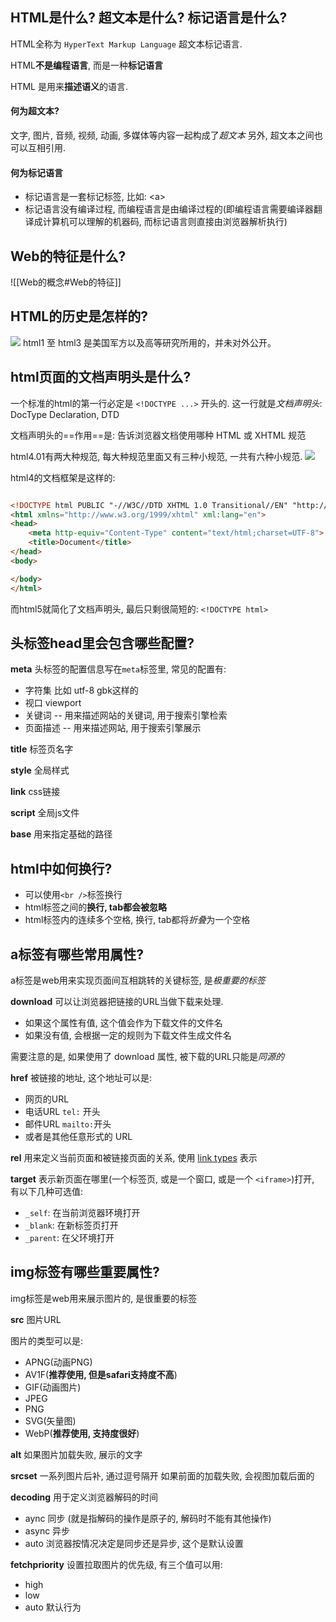 ## HTML是什么? 超文本是什么? 标记语言是什么?
HTML全称为 `HyperText Markup Language` 超文本标记语言.

HTML**不是编程语言**, 而是一种**标记语言**

HTML 是用来**描述语义**的语言.

#### 何为超文本?
文字, 图片, 音频, 视频, 动画, 多媒体等内容一起构成了*超文本*
另外, 超文本之间也可以互相引用.

#### 何为标记语言
- 标记语言是一套标记标签, 比如: \<a\>
- 标记语言没有编译过程, 而编程语言是由编译过程的(即编程语言需要编译器翻译成计算机可以理解的机器码, 而标记语言则直接由浏览器解析执行)


## Web的特征是什么?
![[Web的概念#Web的特征]]


## HTML的历史是怎样的?
![](https://picture-bed-1301848969.cos.ap-shanghai.myqcloud.com/20220531194122.png)
html1 至 html3 是美国军方以及高等研究所用的，并未对外公开。
## html页面的文档声明头是什么?
一个标准的html的第一行必定是 `<!DOCTYPE ...>` 开头的.
这一行就是*文档声明头*: DocType Declaration, DTD

文档声明头的==作用==是: 告诉浏览器文档使用哪种 HTML 或 XHTML 规范


html4.01有两大种规范, 每大种规范里面又有三种小规范, 一共有六种小规范.
![](https://picture-bed-1301848969.cos.ap-shanghai.myqcloud.com/20220531195033.png)


html4的文档框架是这样的:
```html

<!DOCTYPE html PUBLIC "-//W3C//DTD XHTML 1.0 Transitional//EN" "http://www.w3.org/TR/xhtml1/DTD/xhtml1-transitional.dtd">
<html xmlns="http://www.w3.org/1999/xhtml" xml:lang="en">
<head>
	<meta http-equiv="Content-Type" content="text/html;charset=UTF-8">
	<title>Document</title>
</head>
<body>

</body>
</html>

```

而html5就简化了文档声明头, 最后只剩很简短的: `<!DOCTYPE html>`

## 头标签head里会包含哪些配置?
**meta** 
头标签的配置信息写在`meta`标签里, 常见的配置有:
- 字符集 比如 utf-8 gbk这样的
- 视口 viewport
- 关键词 -- 用来描述网站的关键词, 用于搜索引擎检索
- 页面描述 -- 用来描述网站, 用于搜索引擎展示

**title** 
标签页名字

**style**
全局样式

**link**
css链接

**script**
全局js文件

**base**
用来指定基础的路径

## html中如何换行?
- 可以使用`<br />`标签换行
- html标签之间的**换行, tab都会被忽略**
- html标签内的连续多个空格, 换行, tab都将*折叠*为一个空格

## a标签有哪些常用属性?
a标签是web用来实现页面间互相跳转的关键标签, 是*极重要的标签*

**download**
可以让浏览器把链接的URL当做下载来处理. 
- 如果这个属性有值, 这个值会作为下载文件的文件名
- 如果没有值, 会根据一定的规则为下载文件生成文件名


需要注意的是, 如果使用了 download 属性, 被下载的URL只能是*同源的*

**href**
被链接的地址, 这个地址可以是:
- 网页的URL
- 电话URL  `tel:` 开头
- 邮件URL  `mailto:`开头
- 或者是其他任意形式的 URL

**rel**
用来定义当前页面和被链接页面的关系, 使用 [link types](https://developer.mozilla.org/zh-CN/docs/Web/HTML/Link_types) 表示

**target**
表示新页面在哪里(一个标签页, 或是一个窗口, 或是一个 `<iframe>`)打开, 有以下几种可选值:
- `_self`: 在当前浏览器环境打开
- `_blank`: 在新标签页打开
- `_parent`: 在父环境打开



## img标签有哪些重要属性?
img标签是web用来展示图片的, 是很重要的标签

**src**
图片URL

图片的类型可以是:
- APNG(动画PNG)
- AV1F(**推荐使用, 但是safari支持度不高**)
- GIF(动画图片)
- JPEG
- PNG
- SVG(矢量图)
- WebP(**推荐使用, 支持度很好**)

**alt**
如果图片加载失败, 展示的文字

**srcset**
一系列图片后补, 通过逗号隔开
如果前面的加载失败, 会视图加载后面的


**decoding**
用于定义浏览器解码的时间
- aync 同步 (就是指解码的操作是原子的, 解码时不能有其他操作)
- async 异步
- auto 浏览器按情况决定是同步还是异步, 这个是默认设置

**fetchpriority**
设置拉取图片的优先级, 有三个值可以用:
- high
- low
- auto 默认行为